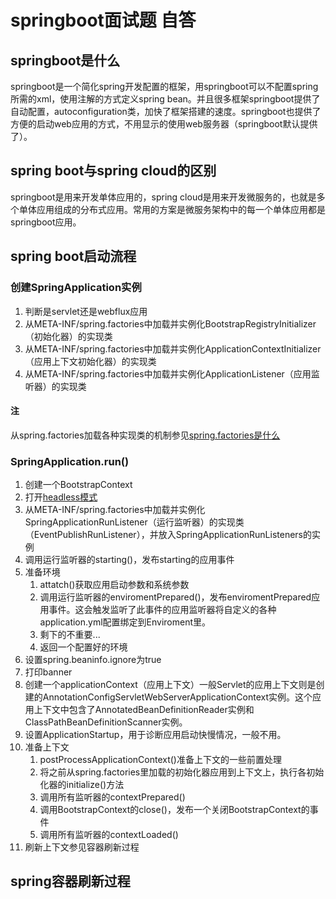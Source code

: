 # springboot面试题 自答

## springboot是什么

springboot是一个简化spring开发配置的框架，用springboot可以不配置spring所需的xml，使用注解的方式定义spring bean。并且很多框架springboot提供了自动配置，autoconfiguration类，加快了框架搭建的速度。springboot也提供了方便的启动web应用的方式，不用显示的使用web服务器（springboot默认提供了）。

## spring boot与spring cloud的区别

springboot是用来开发单体应用的，spring cloud是用来开发微服务的，也就是多个单体应用组成的分布式应用。常用的方案是微服务架构中的每一个单体应用都是springboot应用。

## spring boot启动流程

### 创建SpringApplication实例

1. 判断是servlet还是webflux应用
2. 从META-INF/spring.factories中加载并实例化BootstrapRegistryInitializer（初始化器）的实现类
3. 从META-INF/spring.factories中加载并实例化ApplicationContextInitializer（应用上下文初始化器）的实现类
4. 从META-INF/spring.factories中加载并实例化ApplicationListener（应用监听器）的实现类

#### 注

从spring.factories加载各种实现类的机制参见[spring.factories是什么](./spring.factories是什么.md)

### SpringApplication.run()

1. 创建一个BootstrapContext
2. 打开[headless模式](./springboot问答.md)
3. 从META-INF/spring.factories中加载并实例化SpringApplicationRunListener（运行监听器）的实现类（EventPublishRunListener），并放入SpringApplicationRunListeners的实例
4. 调用运行监听器的starting()，发布starting的应用事件
5. 准备环境
   1. attatch()获取应用启动参数和系统参数
   2. 调用运行监听器的enviromentPrepared()，发布enviromentPrepared应用事件。这会触发监听了此事件的应用监听器将自定义的各种application.yml配置绑定到Enviroment里。
   3. 剩下的不重要...
   4. 返回一个配置好的环境
6. 设置spring.beaninfo.ignore为true
7. 打印banner
8. 创建一个applicationContext（应用上下文）一般Servlet的应用上下文则是创建的AnnotationConfigServletWebServerApplicationContext实例。这个应用上下文中包含了AnnotatedBeanDefinitionReader实例和ClassPathBeanDefinitionScanner实例。
9. 设置ApplicationStartup，用于诊断应用启动快慢情况，一般不用。
10. 准备上下文
    1. postProcessApplicationContext()准备上下文的一些前置处理
    2. 将之前从spring.factories里加载的初始化器应用到上下文上，执行各初始化器的initialize()方法
    3. 调用所有监听器的contextPrepared()
    4. 调用BootstrapContext的close()，发布一个关闭BootstrapContext的事件
    5. 调用所有监听器的contextLoaded()
11. 刷新上下文参见容器刷新过程

## spring容器刷新过程



